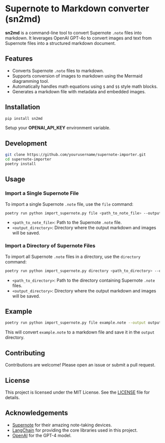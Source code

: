 # Supernote to Markdown converter (sn2md)

**sn2md** is a command-line tool to convert Supernote `.note` files into markdown. It leverages OpenAI GPT-4o to convert images and text from Supernote files into a structured markdown document.

## Features

- Converts Supernote `.note` files to markdown.
- Supports conversion of images to markdown using the Mermaid diagramming tool.
- Automatically handles math equations using `$` and `$$` style math blocks.
- Generates a markdown file with metadata and embedded images.

## Installation

```sh
pip install sn2md
```

Setup your **OPENAI_API_KEY** environment variable.

## Development

```sh
git clone https://github.com/yourusername/supernote-importer.git
cd supernote-importer
poetry install
```

## Usage

### Import a Single Supernote File

To import a single Supernote `.note` file, use the `file` command:

```sh
poetry run python import_supernote.py file <path_to_note_file> --output <output_directory>
```

- `<path_to_note_file>`: Path to the Supernote `.note` file.
- `<output_directory>`: Directory where the output markdown and images will be saved.

### Import a Directory of Supernote Files

To import all Supernote `.note` files in a directory, use the `directory` command:

```sh
poetry run python import_supernote.py directory <path_to_directory> --output <output_directory>
```

- `<path_to_directory>`: Path to the directory containing Supernote `.note` files.
- `<output_directory>`: Directory where the output markdown and images will be saved.

## Example

```sh
poetry run python import_supernote.py file example.note --output output
```

This will convert `example.note` to a markdown file and save it in the `output` directory.

## Contributing

Contributions are welcome! Please open an issue or submit a pull request.

## License

This project is licensed under the MIT License. See the [LICENSE](LICENSE) file for details.

## Acknowledgements

- [Supernote](https://www.supernote.com/) for their amazing note-taking devices.
- [LangChain](https://github.com/langchain/langchain) for providing the core libraries used in this project.
- [OpenAI](https://www.openai.com/) for the GPT-4 model.
